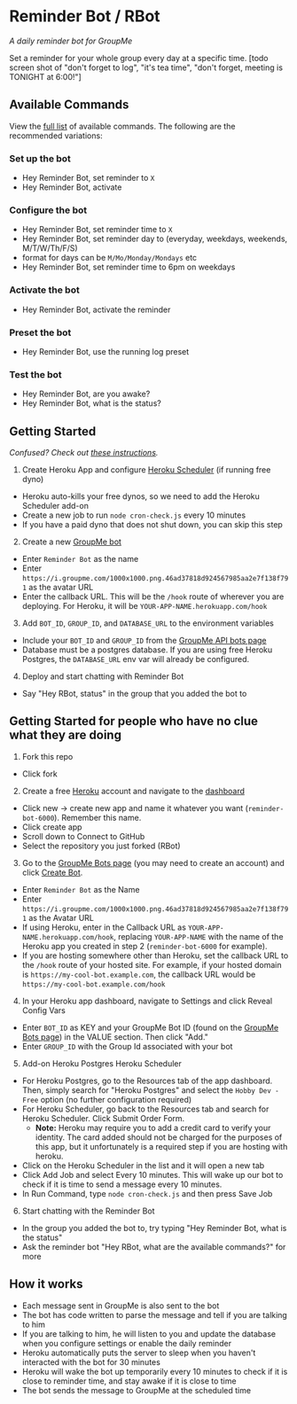 # Reminder Bot / RBot
_A daily reminder bot for GroupMe_

Set a reminder for your whole group every day at a specific time.
[todo screen shot of "don't forget to log", "it's tea time", "don't forget, meeting is TONIGHT at 6:00!"]

## Available Commands
View the [full list](./full_commands.md) of available commands. The following are the recommended variations:
### Set up the bot
- Hey Reminder Bot, set reminder to `X`
- Hey Reminder Bot, activate
### Configure the bot
- Hey Reminder Bot, set reminder time to `X`
 - Hey Reminder Bot, set reminder day to (everyday, weekdays, weekends, M/T/W/Th/F/S)
  - format for days can be `M/Mo/Monday/Mondays` etc
- Hey Reminder Bot, set reminder time to 6pm on weekdays
### Activate the bot
- Hey Reminder Bot, activate the reminder
### Preset the bot
- Hey Reminder Bot, use the running log preset
### Test the bot
- Hey Reminder Bot, are you awake?
- Hey Reminder Bot, what is the status?

## Getting Started
_Confused? Check out [these instructions](#getting-started-for-people-who-have-no-clue-what-they-are-doing)._
1. Create Heroku App and configure [Heroku Scheduler](https://devcenter.heroku.com/articles/scheduler) (if running free dyno)
 * Heroku auto-kills your free dynos, so we need to add the Heroku Scheduler add-on
 * Create a new job to run `node cron-check.js` every 10 minutes
 * If you have a paid dyno that does not shut down, you can skip this step
2. Create a new [GroupMe bot](https://dev.groupme.com/bots)
 * Enter `Reminder Bot` as the name
 * Enter `https://i.groupme.com/1000x1000.png.46ad37818d924567985aa2e7f138f791` as the avatar URL
 * Enter the callback URL. This will be the `/hook` route of wherever you are deploying.
   For Heroku, it will be `YOUR-APP-NAME.herokuapp.com/hook`
3. Add `BOT_ID`, `GROUP_ID`, and `DATABASE_URL` to the environment variables
 * Include your `BOT_ID` and `GROUP_ID` from the [GroupMe API bots page](https://dev.groupme.com/bots)
 * Database must be a postgres database. If you are using free Heroku Postgres, the `DATABASE_URL` env var will already be configured.
4. Deploy and start chatting with Reminder Bot
 * Say "Hey RBot, status" in the group that you added the bot to

## Getting Started for people who have no clue what they are doing
1. Fork this repo
 * Click fork
2. Create a free [Heroku](https://heroku.com) account and navigate to the [dashboard](https://dashboard.heroku.com/apps)
 * Click new -> create new app and name it whatever you want (`reminder-bot-6000`). Remember this name.
 * Click create app
 * Scroll down to Connect to GitHub
 * Select the repository you just forked (RBot)
3. Go to the [GroupMe Bots page](https://dev.groupme.com/bots) (you may need to create an account) and click [Create Bot](https://dev.groupme.com/bots/new).
 * Enter `Reminder Bot` as the Name
 * Enter `https://i.groupme.com/1000x1000.png.46ad37818d924567985aa2e7f138f791` as the Avatar URL
 * If using Heroku, enter in the Callback URL as `YOUR-APP-NAME.herokuapp.com/hook`, replacing `YOUR-APP-NAME` with the name of the Heroku app you created in step 2 (`reminder-bot-6000` for example).
  * If you are hosting somewhere other than Heroku, set the callback URL to the `/hook` route of your hosted site.
    For example, if your hosted domain is `https://my-cool-bot.example.com`, the callback URL would be `https://my-cool-bot.example.com/hook`
4. In your Heroku app dashboard, navigate to Settings and click Reveal Config Vars
 * Enter `BOT_ID` as KEY and your GroupMe Bot ID (found on the [GroupMe Bots page](https://dev.groupme.com/bots)) in the VALUE section. Then click "Add."
 * Enter `GROUP_ID` with the Group Id associated with your bot
5. Add-on Heroku Postgres Heroku Scheduler
 * For Heroku Postgres, go to the Resources tab of the app dashboard. Then, simply search for "Heroku Postgres" and select the `Hobby Dev - Free` option (no further configuration required)
 * For Heroku Scheduler, go back to the Resources tab and search for Heroku Scheduler. Click Submit Order Form.
    * __Note:__ Heroku may require you to add a credit card to verify your identity. The card added should not be charged for the purposes of this app, but it unfortunately is a required step if you are hosting with heroku.
 * Click on the Heroku Scheduler in the list and it will open a new tab
 * Click Add Job and select Every 10 minutes. This will wake up our bot to check if it is time to send a message every 10 minutes.
 * In Run Command, type `node cron-check.js` and then press Save Job
6. Start chatting with the Reminder Bot
 * In the group you added the bot to, try typing "Hey Reminder Bot, what is the status"
 * Ask the reminder bot "Hey RBot, what are the available commands?" for more

## How it works
- Each message sent in GroupMe is also sent to the bot
- The bot has code written to parse the message and tell if you are talking to him
- If you are talking to him, he will listen to you and update the database when you configure settings or enable the daily reminder
 - Heroku automatically puts the server to sleep when you haven't interacted with the bot for 30 minutes
- Heroku will wake the bot up temporarily every 10 minutes to check if it is close to reminder time, and stay awake if it is close to time
 - The bot sends the message to GroupMe at the scheduled time